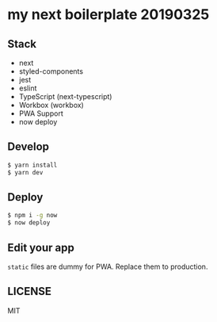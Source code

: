 # my next boilerplate 20190325

## Stack

- next
- styled-components
- jest
- eslint
- TypeScript (next-typescript)
- Workbox (workbox)
- PWA Support
- now deploy

## Develop

```bash
$ yarn install
$ yarn dev
```

## Deploy

```bash
$ npm i -g now
$ now deploy
```

## Edit your app

`static` files are dummy for PWA. Replace them to production.

## LICENSE

MIT
